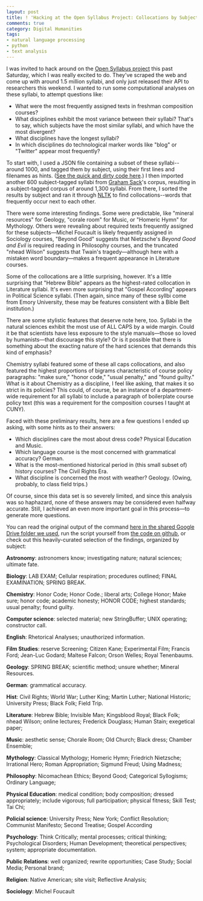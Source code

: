 ```yaml
---
layout: post
title: ! 'Hacking at the Open Syllabus Project: Collocations by Subject'
comments: true
category: Digital Humanities
tags: 
- natural language processing
- python
- text analysis
---
```


I was invited to hack around on the [Open Syllabus project](http://opensyllabusproject.org/) this past Saturday, which I was really excited to do. They've scraped the web and come up with around 1.5 million syllabi, and only just released their API to researchers this weekend. I wanted to run some computational analyses on these syllabi, to attempt questions like:

 * What were the most frequently assigned texts in freshman composition courses?
 * What disciplines exhibit the most variance between their syllabi? That's to say, which subjects have the most similar syllabi, and which have the most divergent? 
 * What disciplines have the longest syllabi? 
 * In which disciplines do technological marker words like "blog" or "Twitter" appear most frequently? 

To start with, I used a JSON file containing a subset of these syllabi--around 1000, and tagged them by subject, using their first lines and filenames as hints. ([See the quick and dirty code here](https://github.com/JonathanReeve/opensyllabus/blob/master/nltk_experiments/syl-data.py).) I then imported another 600 subject-tagged syllabi from [Graham Sack](https://github.com/grahamsack)'s corpus, resulting in a subject-tagged corpus of around 1,300 syllabi. From there, I sorted the results by subject and ran it through [NLTK](http://www.nltk.org) to find collocations--words that frequently occur next to each other. 

There were some interesting findings. Some were predictable, like "mineral resources" for Geology, "corale room" for Music, or "Homeric Hymn" for Mythology. Others were revealing about required texts frequently assigned for these subjects—Michel Foucault is likely frequently assigned in Sociology courses, "Beyond Good" suggests that Nietzsche's _Beyond Good and Evil_ is required reading in Philosophy courses, and the truncated "nhead Wilson" suggests that Twain's tragedy—although here with a mistaken word boundary—makes a frequent appearance in Literature courses. 

Some of the collocations are a little surprising, however. It's a little surprising that "Hebrew Bible" appears as the highest-rated collocation in Literature syllabi. It's even more surprising that "Gospel According" appears in Political Science syllabi. (Then again, since many of these syllbi come from Emory University, these may be features consistent with a Bible Belt institution.)

There are some stylistic features that deserve note here, too. Syllabi in the natural sciences exhibit the most use of ALL CAPS by a wide margin. Could it be that scientists have less exposure to the style manuals—those so loved by humanists—that discourage this style? Or is it possible that there is something about the exacting nature of the hard sciences that demands this kind of emphasis? 

Chemistry syllabi featured some of these all caps collocations, and also featured the highest proportions of bigrams characteristic of course policy paragraphs: "make sure," "honor code," "usual penalty," and "found guilty." What is it about Chemistry as a discipline, I feel like asking, that makes it so strict in its policies? This could, of course, be an instance of a department-wide requirement for all syllabi to include a paragraph of boilerplate course policy text (this was a requirement for the composition courses I taught at CUNY). 

Faced with these preliminary results, here are a few questions I ended up asking, with some hints as to their answers: 

 * Which disciplines care the most about dress code? Physical Education and Music. 
 * Which language course is the most concerned with grammatical accuracy? German. 
 * What is the most-mentioned historical period in (this small subset of) history courses? The Civil Rights Era. 
 * What discipline is concerned the most with weather? Geology. (Owing, probably, to class field trips.)

Of course, since this data set is so severely limited, and since this analysis was so haphazard, none of these answers may be considered even halfway accurate. Still, I achieved an even more important goal in this process—to generate more questions. 

You can read the original output of the command [here in the shared Google Drive folder we used](https://drive.google.com/?authuser=0#folders/0B7WRJQdqro24eHgxVXA2YUdlM1U), run the script yourself from [the code on github](https://github.com/JonathanReeve/opensyllabus/tree/master/nltk_experiments), or check out this heavily-curated selection of the findings, organized by subject: 

**Astronomy**: astronomers know; investigating nature; natural sciences; ultimate fate.

**Biology**: LAB EXAM; Cellular respiration; procedures outlined; FINAL EXAMINATION; SPRING BREAK. 

**Chemistry**: Honor Code; Honor Code.; liberal arts; College Honor; Make sure; honor code; academic honesty; HONOR CODE; highest standards; usual penalty; found guilty. 

**Computer science**: selected material; new StringBuffer; UNIX operating; constructor call. 

**English**: Rhetorical Analyses; unauthorized information. 

**Film Studies**: reserve Screening; Citizen Kane; Experimental Film; Francis Ford; Jean-Luc Godard; Maltese Falcon; Orson Welles; Royal Tenenbaums. 

**Geology**: SPRING BREAK; scientific method; unsure whether; Mineral Resources. 

**German**: grammatical accuracy. 

**Hist**: Civil Rights; World War; Luther King; Martin Luther; National Historic; University Press; Black Folk; Field Trip.

**Literature**: Hebrew Bible; Invisible Man; Kingsblood Royal; Black Folk; nhead Wilson; online lectures; Frederick Douglass; Human Stain; exegetical paper; 

**Music**: aesthetic sense; Chorale Room; Old Church; Black dress; Chamber Ensemble; 

**Mythology**: Classical Mythology; Homeric Hymn; Friedrich Nietzsche; Irrational Hero; Roman Appropriation; Sigmund Freud; Using Madness; 

**Philosophy**: Nicomachean Ethics; Beyond Good; Categorical Syllogisms; Ordinary Language; 

**Physical Education**: medical condition; body composition; dressed appropriately; include vigorous; full participation; physical fitness; Skill Test; Tai Chi; 

**Policial science**: University Press; New York; Conflict Resolution; Communist Manifesto; Second Treatise; Gospel According

**Psychology**: Think Critically; mental processes; critical thinking; Psychological Disorders; Human Development; theoretical perspectives; system; appropriate documentation. 

**Public Relations**: well organized; rewrite opportunities; Case Study; Social Media; Personal brand; 

**Religion**: Native American; site visit; Reflective Analysis; 

**Sociology**: Michel Foucault
